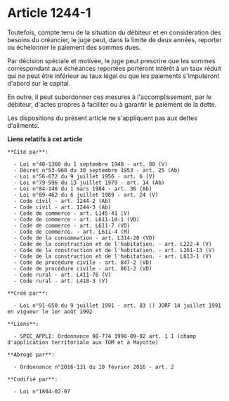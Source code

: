 # Article 1244-1

Toutefois, compte tenu de la situation du débiteur et en considération des besoins du créancier, le juge peut, dans la limite
de deux années, reporter ou échelonner le paiement des sommes dues.

Par décision spéciale et motivée, le juge peut prescrire que les sommes correspondant aux échéances reportées porteront
intérêt à un taux réduit qui ne peut être inférieur au taux légal ou que les paiements s'imputeront d'abord sur le capital.

En outre, il peut subordonner ces mesures à l'accomplissement, par le débiteur, d'actes propres à faciliter ou à garantir le
paiement de la dette.

Les dispositions du présent article ne s'appliquent pas aux dettes d'aliments.

**Liens relatifs à cet article**

	**Cité par**:

	  - Loi n°48-1360 du 1 septembre 1948 - art. 80 (V)
	  - Décret n°53-960 du 30 septembre 1953 - art. 25 (Ab)
	  - Loi n°56-672 du 9 juillet 1956 - art. 6 (V)
	  - Loi n°79-596 du 13 juillet 1979 - art. 14 (Ab)
	  - Loi n°84-148 du 1 mars 1984 - art. 36 (Ab)
	  - Loi n°89-462 du 6 juillet 1989 - art. 24 (V)
	  - Code civil - art. 1244-2 (Ab)
	  - Code civil - art. 1244-3 (Ab)
	  - Code de commerce - art. L145-41 (V)
	  - Code de commerce - art. L611-10-1 (VD)
	  - Code de commerce - art. L611-7 (VD)
	  - Code de commerce. - art. L611-4 (M)
	  - Code de la consommation - art. L314-20 (VD)
	  - Code de la construction et de l'habitation. - art. L222-4 (V)
	  - Code de la construction et de l'habitation. - art. L261-13 (V)
	  - Code de la construction et de l'habitation. - art. L613-1 (V)
	  - Code de procédure civile - art. 847-2 (VD)
	  - Code de procédure civile - art. 861-2 (VD)
	  - Code rural - art. L411-76 (V)
	  - Code rural - art. L418-3 (V)

	**Créé par**:

	  - Loi n°91-650 du 9 juillet 1991 - art. 83 () JORF 14 juillet 1991 en vigueur le 1er août 1992

	**Liens**:

	  - SPEC_APPLI: Ordonnance 98-774 1998-09-02 art. 1 I (champ d'application territoriale aux TOM et à Mayotte)

	**Abrogé par**:

	  - Ordonnance n°2016-131 du 10 février 2016 - art. 2

	**Codifié par**:

	  - Loi n°1804-02-07
